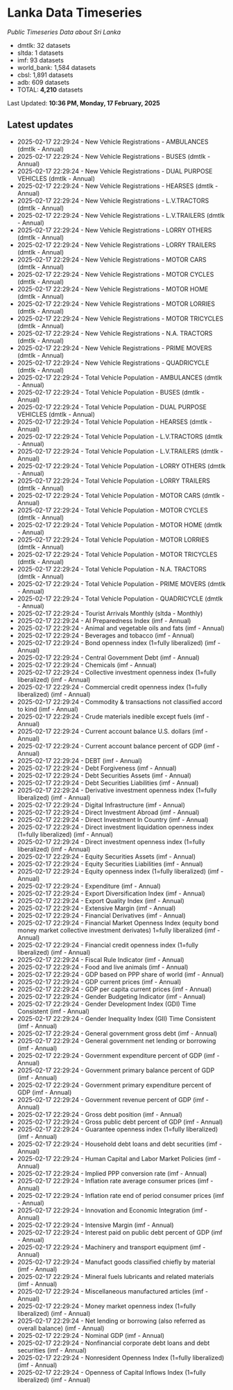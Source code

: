 # Lanka Data Timeseries
*Public Timeseries Data about Sri Lanka*

* dmtlk: 32 datasets
* sltda: 1 datasets
* imf: 93 datasets
* world_bank: 1,584 datasets
* cbsl: 1,891 datasets
* adb: 609 datasets
* TOTAL: **4,210** datasets

Last Updated: **10:36 PM, Monday, 17 February, 2025**

## Latest updates

* 2025-02-17 22:29:24 - New Vehicle Registrations - AMBULANCES (dmtlk - Annual)
* 2025-02-17 22:29:24 - New Vehicle Registrations - BUSES (dmtlk - Annual)
* 2025-02-17 22:29:24 - New Vehicle Registrations - DUAL PURPOSE VEHICLES (dmtlk - Annual)
* 2025-02-17 22:29:24 - New Vehicle Registrations - HEARSES (dmtlk - Annual)
* 2025-02-17 22:29:24 - New Vehicle Registrations - L.V.TRACTORS (dmtlk - Annual)
* 2025-02-17 22:29:24 - New Vehicle Registrations - L.V.TRAILERS (dmtlk - Annual)
* 2025-02-17 22:29:24 - New Vehicle Registrations - LORRY OTHERS (dmtlk - Annual)
* 2025-02-17 22:29:24 - New Vehicle Registrations - LORRY TRAILERS (dmtlk - Annual)
* 2025-02-17 22:29:24 - New Vehicle Registrations - MOTOR CARS (dmtlk - Annual)
* 2025-02-17 22:29:24 - New Vehicle Registrations - MOTOR CYCLES (dmtlk - Annual)
* 2025-02-17 22:29:24 - New Vehicle Registrations - MOTOR HOME (dmtlk - Annual)
* 2025-02-17 22:29:24 - New Vehicle Registrations - MOTOR LORRIES (dmtlk - Annual)
* 2025-02-17 22:29:24 - New Vehicle Registrations - MOTOR TRICYCLES (dmtlk - Annual)
* 2025-02-17 22:29:24 - New Vehicle Registrations - N.A. TRACTORS (dmtlk - Annual)
* 2025-02-17 22:29:24 - New Vehicle Registrations - PRIME MOVERS (dmtlk - Annual)
* 2025-02-17 22:29:24 - New Vehicle Registrations - QUADRICYCLE (dmtlk - Annual)
* 2025-02-17 22:29:24 - Total Vehicle Population - AMBULANCES (dmtlk - Annual)
* 2025-02-17 22:29:24 - Total Vehicle Population - BUSES (dmtlk - Annual)
* 2025-02-17 22:29:24 - Total Vehicle Population - DUAL PURPOSE VEHICLES (dmtlk - Annual)
* 2025-02-17 22:29:24 - Total Vehicle Population - HEARSES (dmtlk - Annual)
* 2025-02-17 22:29:24 - Total Vehicle Population - L.V.TRACTORS (dmtlk - Annual)
* 2025-02-17 22:29:24 - Total Vehicle Population - L.V.TRAILERS (dmtlk - Annual)
* 2025-02-17 22:29:24 - Total Vehicle Population - LORRY OTHERS (dmtlk - Annual)
* 2025-02-17 22:29:24 - Total Vehicle Population - LORRY TRAILERS (dmtlk - Annual)
* 2025-02-17 22:29:24 - Total Vehicle Population - MOTOR CARS (dmtlk - Annual)
* 2025-02-17 22:29:24 - Total Vehicle Population - MOTOR CYCLES (dmtlk - Annual)
* 2025-02-17 22:29:24 - Total Vehicle Population - MOTOR HOME (dmtlk - Annual)
* 2025-02-17 22:29:24 - Total Vehicle Population - MOTOR LORRIES (dmtlk - Annual)
* 2025-02-17 22:29:24 - Total Vehicle Population - MOTOR TRICYCLES (dmtlk - Annual)
* 2025-02-17 22:29:24 - Total Vehicle Population - N.A. TRACTORS (dmtlk - Annual)
* 2025-02-17 22:29:24 - Total Vehicle Population - PRIME MOVERS (dmtlk - Annual)
* 2025-02-17 22:29:24 - Total Vehicle Population - QUADRICYCLE (dmtlk - Annual)
* 2025-02-17 22:29:24 - Tourist Arrivals Monthly (sltda - Monthly)
* 2025-02-17 22:29:24 - AI Preparedness Index (imf - Annual)
* 2025-02-17 22:29:24 - Animal and vegetable oils and fats (imf - Annual)
* 2025-02-17 22:29:24 - Beverages and tobacco (imf - Annual)
* 2025-02-17 22:29:24 - Bond openness index (1=fully liberalized) (imf - Annual)
* 2025-02-17 22:29:24 - Central Government Debt (imf - Annual)
* 2025-02-17 22:29:24 - Chemicals (imf - Annual)
* 2025-02-17 22:29:24 - Collective investment openness index (1=fully liberalized) (imf - Annual)
* 2025-02-17 22:29:24 - Commercial credit openness index (1=fully liberalized) (imf - Annual)
* 2025-02-17 22:29:24 - Commodity & transactions not classified accord to kind (imf - Annual)
* 2025-02-17 22:29:24 - Crude materials inedible except fuels (imf - Annual)
* 2025-02-17 22:29:24 - Current account balance U.S. dollars (imf - Annual)
* 2025-02-17 22:29:24 - Current account balance percent of GDP (imf - Annual)
* 2025-02-17 22:29:24 - DEBT (imf - Annual)
* 2025-02-17 22:29:24 - Debt Forgiveness (imf - Annual)
* 2025-02-17 22:29:24 - Debt Securities Assets (imf - Annual)
* 2025-02-17 22:29:24 - Debt Securities Liabilities (imf - Annual)
* 2025-02-17 22:29:24 - Derivative investment openness index (1=fully liberalized) (imf - Annual)
* 2025-02-17 22:29:24 - Digital Infrastructure (imf - Annual)
* 2025-02-17 22:29:24 - Direct Investment Abroad (imf - Annual)
* 2025-02-17 22:29:24 - Direct Investment In Country (imf - Annual)
* 2025-02-17 22:29:24 - Direct investment liquidation openness index (1=fully liberalized) (imf - Annual)
* 2025-02-17 22:29:24 - Direct investment openness index (1=fully liberalized) (imf - Annual)
* 2025-02-17 22:29:24 - Equity Securities Assets (imf - Annual)
* 2025-02-17 22:29:24 - Equity Securities Liabilities (imf - Annual)
* 2025-02-17 22:29:24 - Equity openness index (1=fully liberalized) (imf - Annual)
* 2025-02-17 22:29:24 - Expenditure (imf - Annual)
* 2025-02-17 22:29:24 - Export Diversification Index (imf - Annual)
* 2025-02-17 22:29:24 - Export Quality Index (imf - Annual)
* 2025-02-17 22:29:24 - Extensive Margin (imf - Annual)
* 2025-02-17 22:29:24 - Financial Derivatives (imf - Annual)
* 2025-02-17 22:29:24 - Financial Market Openness Index (equity bond money market collective investment derivates) 1=fully liberalized (imf - Annual)
* 2025-02-17 22:29:24 - Financial credit openness index (1=fully liberalized) (imf - Annual)
* 2025-02-17 22:29:24 - Fiscal Rule Indicator (imf - Annual)
* 2025-02-17 22:29:24 - Food and live animals (imf - Annual)
* 2025-02-17 22:29:24 - GDP based on PPP share of world (imf - Annual)
* 2025-02-17 22:29:24 - GDP current prices (imf - Annual)
* 2025-02-17 22:29:24 - GDP per capita current prices (imf - Annual)
* 2025-02-17 22:29:24 - Gender Budgeting Indicator (imf - Annual)
* 2025-02-17 22:29:24 - Gender Development Index (GDI) Time Consistent (imf - Annual)
* 2025-02-17 22:29:24 - Gender Inequality Index (GII) Time Consistent (imf - Annual)
* 2025-02-17 22:29:24 - General government gross debt (imf - Annual)
* 2025-02-17 22:29:24 - General government net lending or borrowing (imf - Annual)
* 2025-02-17 22:29:24 - Government expenditure percent of GDP (imf - Annual)
* 2025-02-17 22:29:24 - Government primary balance percent of GDP (imf - Annual)
* 2025-02-17 22:29:24 - Government primary expenditure percent of GDP (imf - Annual)
* 2025-02-17 22:29:24 - Government revenue percent of GDP (imf - Annual)
* 2025-02-17 22:29:24 - Gross debt position (imf - Annual)
* 2025-02-17 22:29:24 - Gross public debt percent of GDP (imf - Annual)
* 2025-02-17 22:29:24 - Guarantee openness index (1=fully liberalized) (imf - Annual)
* 2025-02-17 22:29:24 - Household debt loans and debt securities (imf - Annual)
* 2025-02-17 22:29:24 - Human Capital and Labor Market Policies (imf - Annual)
* 2025-02-17 22:29:24 - Implied PPP conversion rate (imf - Annual)
* 2025-02-17 22:29:24 - Inflation rate average consumer prices (imf - Annual)
* 2025-02-17 22:29:24 - Inflation rate end of period consumer prices (imf - Annual)
* 2025-02-17 22:29:24 - Innovation and Economic Integration (imf - Annual)
* 2025-02-17 22:29:24 - Intensive Margin (imf - Annual)
* 2025-02-17 22:29:24 - Interest paid on public debt percent of GDP (imf - Annual)
* 2025-02-17 22:29:24 - Machinery and transport equipment (imf - Annual)
* 2025-02-17 22:29:24 - Manufact goods classified chiefly by material (imf - Annual)
* 2025-02-17 22:29:24 - Mineral fuels lubricants and related materials (imf - Annual)
* 2025-02-17 22:29:24 - Miscellaneous manufactured articles (imf - Annual)
* 2025-02-17 22:29:24 - Money market openness index (1=fully liberalized) (imf - Annual)
* 2025-02-17 22:29:24 - Net lending or borrowing (also referred as overall balance) (imf - Annual)
* 2025-02-17 22:29:24 - Nominal GDP (imf - Annual)
* 2025-02-17 22:29:24 - Nonfinancial corporate debt loans and debt securities (imf - Annual)
* 2025-02-17 22:29:24 - Nonresident Openness Index (1=fully liberalized) (imf - Annual)
* 2025-02-17 22:29:24 - Openness of Capital Inflows Index (1=fully liberalized) (imf - Annual)